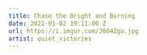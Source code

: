 ```yaml
---
title: Chase the Bright and Burning
date: 2021-01-02 19:11:00 Z
url: https://i.imgur.com/J6O4Zgu.jpg
artist: quiet_victories
---
```


